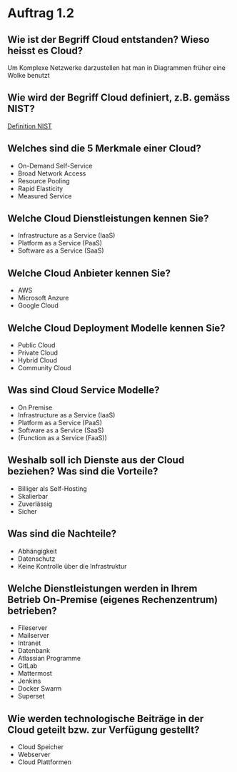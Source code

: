 # Auftrag 1.2

## Wie ist der Begriff Cloud entstanden? Wieso heisst es Cloud?
Um Komplexe Netzwerke darzustellen hat man in Diagrammen früher eine Wolke benutzt

## Wie wird der Begriff Cloud definiert, z.B. gemäss NIST?
[Definition NIST](https://nvlpubs.nist.gov/nistpubs/legacy/sp/nistspecialpublication800-145.pdf)

## Welches sind die 5 Merkmale einer Cloud?
- On-Demand Self-Service
- Broad Network Access
- Resource Pooling
- Rapid Elasticity
- Measured Service
## Welche Cloud Dienstleistungen kennen Sie?
- Infrastructure as a Service (IaaS)
- Platform as a Service (PaaS)
- Software as a Service (SaaS)
## Welche Cloud Anbieter kennen Sie?
- AWS
- Microsoft Anzure
- Google Cloud
## Welche Cloud Deployment Modelle kennen Sie?
- Public Cloud
- Private Cloud
- Hybrid Cloud
- Community Cloud
## Was sind Cloud Service Modelle?
- On Premise
- Infrastructure as a Service (IaaS)
- Platform as a Service (PaaS)
- Software as a Service (SaaS)
- (Function as a Service (FaaS))
## Weshalb soll ich Dienste aus der Cloud beziehen? Was sind die Vorteile?
- Billiger als Self-Hosting
- Skalierbar
- Zuverlässig
- Sicher
## Was sind die Nachteile?
- Abhängigkeit
- Datenschutz
- Keine Kontrolle über die Infrastruktur
## Welche Dienstleistungen werden in Ihrem Betrieb On-Premise (eigenes Rechenzentrum) betrieben?
- Fileserver
- Mailserver
- Intranet
- Datenbank
- Atlassian Programme
- GitLab
- Mattermost
- Jenkins
- Docker Swarm
- Superset
## Wie werden technologische Beiträge in der Cloud geteilt bzw. zur Verfügung gestellt?
- Cloud Speicher
- Webserver
- Cloud Plattformen